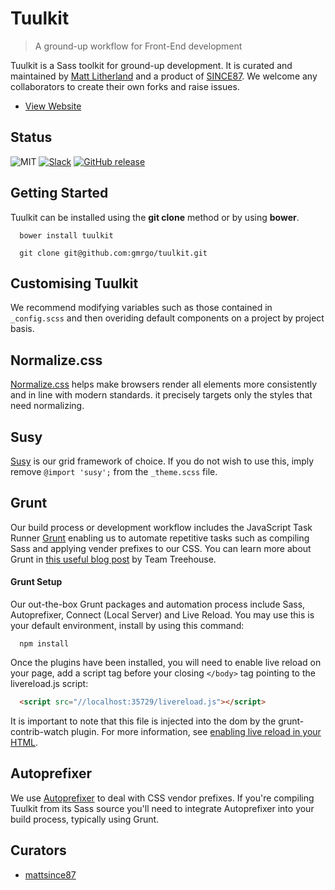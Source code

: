 # Tuulkit

> A ground-up workflow for Front-End development

Tuulkit is a Sass toolkit for ground-up development. It is curated and maintained by [Matt Litherland](http://twitter.com/mattsince87) and a product of [SINCE87](http://mattsince87.com). We welcome any collaborators to create their own forks and raise issues.

* [View Website](http://tuulkit.io)

## Status

![MIT](https://img.shields.io/packagist/l/doctrine/orm.svg)
[![Slack](https://img.shields.io/badge/Slack-Tuulkit-5c3a58.svg)](https://tuulkit.slack.com/shared_invite/MTgzMzcyMzExMTQwLTE0OTQ3ODU3NDMtNzFlZTkwYzY1Nw)
[![GitHub release](https://img.shields.io/github/release/qubyte/rubidium.svg)](https://github.com/gmrgo/tuulkit/releases/tag/v2.0.0)

## Getting Started

Tuulkit can be installed using the **git clone** method or by using **bower**.

```shell
  bower install tuulkit
```
```shell
  git clone git@github.com:gmrgo/tuulkit.git
```

## Customising Tuulkit

We recommend modifying variables such as those contained in `_config.scss` and then overiding default components on a project by project basis.

## Normalize.css

[Normalize.css](http://necolas.github.io/normalize.css/) helps make browsers render all elements more consistently and in line with modern standards. it precisely targets only the styles that need normalizing.

## Susy

[Susy](http://susy.oddbird.net/) is our grid framework of choice. If you do not wish to use this, imply remove `@import 'susy';` from the `_theme.scss` file.

## Grunt

Our build process or development workflow includes the JavaScript Task Runner [Grunt](https://gruntjs.com/) enabling us to automate repetitive tasks such as compiling Sass and applying vender prefixes to our CSS. You can learn more about Grunt in [this useful blog post](http://blog.teamtreehouse.com/getting-started-with-grunt) by Team Treehouse.

#### Grunt Setup

Our out-the-box Grunt packages and automation process include Sass, Autoprefixer, Connect (Local Server) and Live Reload. You may use this is your default environment, install by using this command:

```
  npm install
```

Once the plugins have been installed, you will need to enable live reload on your page, add a script tag before your closing `</body>` tag pointing to the livereload.js script:

```html
  <script src="//localhost:35729/livereload.js"></script>
```

It is important to note that this file is injected into the dom by the grunt-contrib-watch plugin. For more information, see [enabling live reload in your HTML](https://github.com/gruntjs/grunt-contrib-watch#user-content-enabling-live-reload-in-your-html). 

## Autoprefixer

We use [Autoprefixer](https://github.com/nDmitry/grunt-autoprefixer) to deal with CSS vendor prefixes. If you're compiling Tuulkit from its Sass source you'll need to integrate Autoprefixer into your build process, typically using Grunt.


## Curators

* [mattsince87](https://github.com/mattsince87)